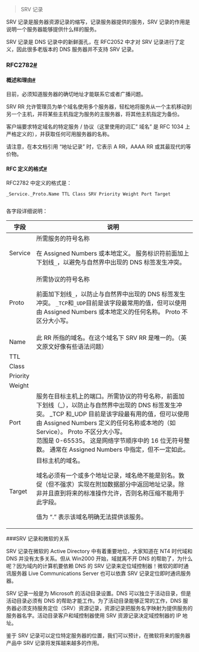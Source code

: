 > SRV 记录

SRV 记录是服务器资源记录的缩写，记录服务器提供的服务，SRV 记录的作用是说明一个服务器能够提供什么样的服务。

SRV 记录是 DNS 记录中的新鲜面孔，在 RFC2052 中才对 SRV 记录进行了定义，因此很多老版本的 DNS 服务器并不支持 SRV 记录。

### RFC2782[#](#rfc2782 "Permanent link")

#### 概述和理由[#](#概述和理由 "Permanent link")

目前，必须知道服务器的确切地址才能联系它或者广播问题。

SRV RR 允许管理员为单个域名使用多个服务器，轻松地将服务从一个主机移动到另一个主机，并将某些主机指定为服务的主服务器，将其他主机指定为备份。

客户端要求特定域名的特定服务 / 协议（这里使用的词汇” 域名” 是 RFC 1034 上严格定义的），并获取任何可用服务器的名称。

请注意，在本文档引用 “地址记录” 时，它表示 A RR，AAAA RR 或其最现代的等价物。

#### RFC 定义的格式[#](#rfc定义的格式 "Permanent link")

RFC2782 中定义的格式是：

```
_Service._Proto.Name TTL Class SRV Priority Weight Port Target


```

各字段详细说明：

<table><thead><tr><th>字段</th><th>说明</th></tr></thead><tbody><tr><td>Service</td><td>所需服务的符号名称<p>在 Assigned Numbers 或本地定义。 服务标识符前面加上下划线<code>_</code>，以避免与自然界中出现的 DNS 标签发生冲突。</p></td></tr><tr><td>Proto</td><td>所需协议的符号名称<p>前面加下划线<code>_</code>，以防止与自然界中出现的 DNS 标签发生冲突。 <code>_TCP</code>和<code>_UDP</code>目前是该字段最常用的值，但可以使用由 Assigned Numbers 或本地定义的任何名称。 Proto 不区分大小写。</p></td></tr><tr><td>Name</td><td>此 RR 所指的域名。在这个域名下 SRV RR 是唯一的。（英文原文好像有些语法问题）</td></tr><tr><td>TTL</td><td></td></tr><tr><td>Class</td><td></td></tr><tr><td>Priority</td><td></td></tr><tr><td>Weight</td><td></td></tr><tr><td>Port</td><td>服务在目标主机上的端口。所需协议的符号名称，前面加下划线（_），以防止与自然界中出现的 DNS 标签发生冲突。 _TCP 和_UDP 目前是该字段最有用的值，但可以使用由 Assigned Numbers 定义的任何名称或本地的（如 Service）。 Proto 不区分大小写。<br>范围是 0-65535。 这是网络字节顺序中的 16 位无符号整数。 通常在 Assigned Numbers 中指定，但不一定如此。</td></tr><tr><td>Target</td><td>目标主机的域名。<p>域名必须有一个或多个地址记录，域名绝不能是别名。敦促（但不强求）实现在附加数据部分中返回地址记录。除非并且直到将来的标准操作允许，否则名称压缩不能用于此字段。</p><p>值为 “.” 表示该域名明确无法提供该服务。</p></td></tr></tbody></table>

###SRV 记录和微软的关系

SRV 记录在微软的 Active Directory 中有着重要地位，大家知道在 NT4 时代域和 DNS 并没有太多关系。但从 Win2000 开始，域就离不开 DNS 的帮助了，为什么呢？因为域内的计算机要依赖 DNS 的 SRV 记录来定位域控制器！微软的即时通讯服务器 Live Communications Server 也可以依靠 SRV 记录定位即时通讯服务器。

SRV 记录一般是为 Microsoft 的活动目录设置。DNS 可以独立于活动目录，但是活动目录必须有 DNS 的帮助才能工作。为了活动目录能够正常的工作，DNS 服务器必须支持服务定位（SRV）资源记录，资源记录把服务名字映射为提供服务的服务器名字。活动目录客户和域控制器使用 SRV 资源记录决定域控制器的 IP 地址。

鉴于 SRV 记录可以定位特定服务器的位置，我们可以预计，在微软将来的服务器产品中 SRV 记录将发挥越来越多的作用。